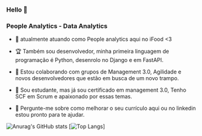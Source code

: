 ### Hello 👋


### People Analytics - Data Analytics

- 🔭 atualmente atuando como People analytics aqui no iFood <3

- 🏆 Também sou desenvolvedor, minha primeira linguagem de programação é Python, desenrolo no Django e em FastAPI.

- 👯 Estou colaborando com grupos de Management 3.0, Agilidade e novos desenvolvedores que estão em busca de um novo trampo.

- 🚀 Sou estudante, mas já sou certificado em management 3.0, Tenho SCF em Scrum e apaixonado por essas temas. 

- 💬 Pergunte-me sobre como melhorar o seu currículo aqui ou no linkedin estou pronto para te ajudar.


![Anurag's GitHub stats](https://github-readme-stats.vercel.app/api?username=marciocl&show_icons=true&theme=radical)
[![Top Langs](https://github-readme-stats.vercel.app/api/top-langs/?username=marciocl=compact)]
